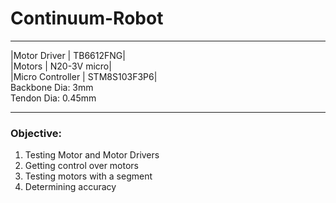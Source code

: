# Continuum-Robot

___
|Motor Driver | TB6612FNG|  
|Motors | N20-3V micro|  
|Micro Controller | STM8S103F3P6|  
Backbone Dia: 3mm  
Tendon Dia: 0.45mm
___

### Objective:
1. Testing Motor and Motor Drivers
2. Getting control over motors
3. Testing motors with a segment
4. Determining accuracy
